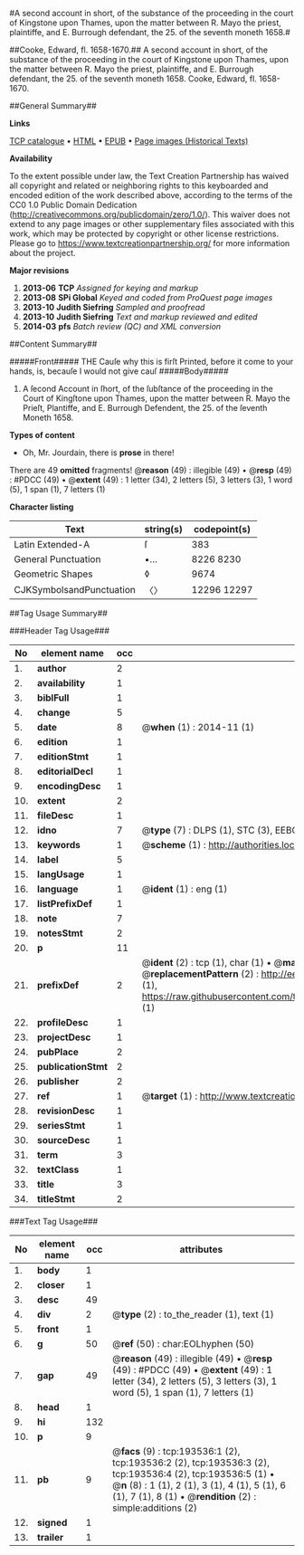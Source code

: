 #A second account in short, of the substance of the proceeding in the court of Kingstone upon Thames, upon the matter between R. Mayo the priest, plaintiffe, and E. Burrough defendant, the 25. of the seventh moneth 1658.#

##Cooke, Edward, fl. 1658-1670.##
A second account in short, of the substance of the proceeding in the court of Kingstone upon Thames, upon the matter between R. Mayo the priest, plaintiffe, and E. Burrough defendant, the 25. of the seventh moneth 1658.
Cooke, Edward, fl. 1658-1670.

##General Summary##

**Links**

[TCP catalogue](http://www.ota.ox.ac.uk/tcp/)  • 
[HTML](http://tei.it.ox.ac.uk/tcp/Texts-HTML/free/B20/B20656.html)  • 
[EPUB](http://tei.it.ox.ac.uk/tcp/Texts-EPUB/free/B20/B20656.epub) • 
[Page images (Historical Texts)](https://historicaltexts.jisc.ac.uk/eebo-99888334e)

**Availability**

To the extent possible under law, the Text Creation Partnership has waived all copyright and related or neighboring rights to this keyboarded and encoded edition of the work described above, according to the terms of the CC0 1.0 Public Domain Dedication (http://creativecommons.org/publicdomain/zero/1.0/). This waiver does not extend to any page images or other supplementary files associated with this work, which may be protected by copyright or other license restrictions. Please go to https://www.textcreationpartnership.org/ for more information about the project.

**Major revisions**

1. __2013-06__ __TCP__ *Assigned for keying and markup*
1. __2013-08__ __SPi Global__ *Keyed and coded from ProQuest page images*
1. __2013-10__ __Judith Siefring__ *Sampled and proofread*
1. __2013-10__ __Judith Siefring__ *Text and markup reviewed and edited*
1. __2014-03__ __pfs__ *Batch review (QC) and XML conversion*

##Content Summary##

#####Front#####
THE Cauſe why this is firſt Printed, before it come to your hands, is, becauſe I would not give cauſ
#####Body#####

1. A ſecond Account in ſhort, of the ſubſtance of the proceeding in the Court of Kingſtone upon Thames, upon the matter between R. Mayo the Prieſt, Plantiffe, and E. Burrough Defendent, the 25. of the ſeventh Moneth 1658.

**Types of content**

  * Oh, Mr. Jourdain, there is **prose** in there!

There are 49 **omitted** fragments! 
 @__reason__ (49) : illegible (49)  •  @__resp__ (49) : #PDCC (49)  •  @__extent__ (49) : 1 letter (34), 2 letters (5), 3 letters (3), 1 word (5), 1 span (1), 7 letters (1)

**Character listing**


|Text|string(s)|codepoint(s)|
|---|---|---|
|Latin Extended-A|ſ|383|
|General Punctuation|•…|8226 8230|
|Geometric Shapes|◊|9674|
|CJKSymbolsandPunctuation|〈〉|12296 12297|

##Tag Usage Summary##

###Header Tag Usage###

|No|element name|occ|attributes|
|---|---|---|---|
|1.|__author__|2||
|2.|__availability__|1||
|3.|__biblFull__|1||
|4.|__change__|5||
|5.|__date__|8| @__when__ (1) : 2014-11 (1)|
|6.|__edition__|1||
|7.|__editionStmt__|1||
|8.|__editorialDecl__|1||
|9.|__encodingDesc__|1||
|10.|__extent__|2||
|11.|__fileDesc__|1||
|12.|__idno__|7| @__type__ (7) : DLPS (1), STC (3), EEBO-CITATION (1), PROQUEST (1), VID (1)|
|13.|__keywords__|1| @__scheme__ (1) : http://authorities.loc.gov/ (1)|
|14.|__label__|5||
|15.|__langUsage__|1||
|16.|__language__|1| @__ident__ (1) : eng (1)|
|17.|__listPrefixDef__|1||
|18.|__note__|7||
|19.|__notesStmt__|2||
|20.|__p__|11||
|21.|__prefixDef__|2| @__ident__ (2) : tcp (1), char (1)  •  @__matchPattern__ (2) : ([0-9\-]+):([0-9IVX]+) (1), (.+) (1)  •  @__replacementPattern__ (2) : http://eebo.chadwyck.com/downloadtiff?vid=$1&page=$2 (1), https://raw.githubusercontent.com/textcreationpartnership/Texts/master/tcpchars.xml#$1 (1)|
|22.|__profileDesc__|1||
|23.|__projectDesc__|1||
|24.|__pubPlace__|2||
|25.|__publicationStmt__|2||
|26.|__publisher__|2||
|27.|__ref__|1| @__target__ (1) : http://www.textcreationpartnership.org/docs/. (1)|
|28.|__revisionDesc__|1||
|29.|__seriesStmt__|1||
|30.|__sourceDesc__|1||
|31.|__term__|3||
|32.|__textClass__|1||
|33.|__title__|3||
|34.|__titleStmt__|2||


###Text Tag Usage###

|No|element name|occ|attributes|
|---|---|---|---|
|1.|__body__|1||
|2.|__closer__|1||
|3.|__desc__|49||
|4.|__div__|2| @__type__ (2) : to_the_reader (1), text (1)|
|5.|__front__|1||
|6.|__g__|50| @__ref__ (50) : char:EOLhyphen (50)|
|7.|__gap__|49| @__reason__ (49) : illegible (49)  •  @__resp__ (49) : #PDCC (49)  •  @__extent__ (49) : 1 letter (34), 2 letters (5), 3 letters (3), 1 word (5), 1 span (1), 7 letters (1)|
|8.|__head__|1||
|9.|__hi__|132||
|10.|__p__|9||
|11.|__pb__|9| @__facs__ (9) : tcp:193536:1 (2), tcp:193536:2 (2), tcp:193536:3 (2), tcp:193536:4 (2), tcp:193536:5 (1)  •  @__n__ (8) : 1 (1), 2 (1), 3 (1), 4 (1), 5 (1), 6 (1), 7 (1), 8 (1)  •  @__rendition__ (2) : simple:additions (2)|
|12.|__signed__|1||
|13.|__trailer__|1||
